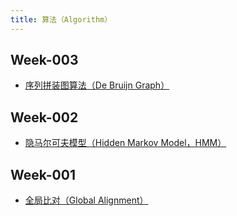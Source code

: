 ```yaml
---
title: 算法（Algorithm）
---
```


## Week-003

* [序列拼装图算法（De Bruijn Graph）](../week-003/#algorithm-de-bruijn-graph)

## Week-002

* [隐马尔可夫模型（Hidden Markov Model，HMM）](../week-002/#algorithm-hmm)

## Week-001

* [全局比对（Global Alignment）](../week-001/#algorithm-global-aligment)
